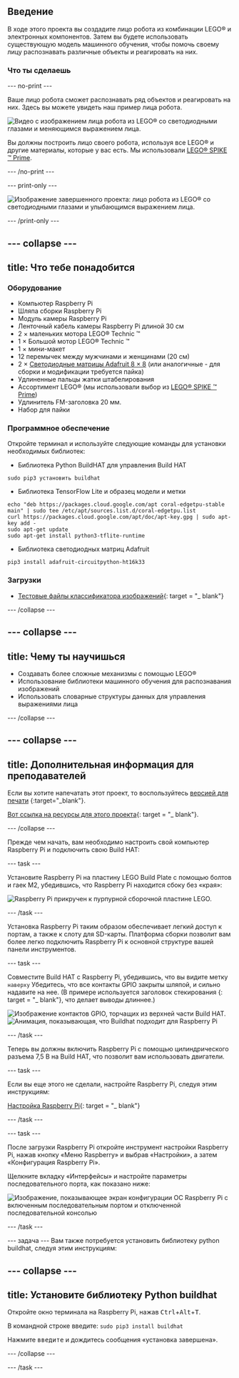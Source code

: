 ## Введение

В ходе этого проекта вы создадите лицо робота из комбинации LEGO® и электронных компонентов. Затем вы будете использовать существующую модель машинного обучения, чтобы помочь своему лицу распознавать различные объекты и реагировать на них.

### Что ты сделаешь

--- no-print ---

Ваше лицо робота сможет распознавать ряд объектов и реагировать на них. Здесь вы можете увидеть наш пример лица робота.

![Видео с изображением лица робота из LEGO® со светодиодными глазами и меняющимся выражением лица.](images/robot_face.gif)

Вы должны построить лицо своего робота, используя все LEGO® и другие материалы, которые у вас есть. Мы использовали [LEGO® SPIKE ™ Prime](https://education.lego.com/en-gb/product/spike-prime).

--- /no-print ---

--- print-only ---

![Изображение завершенного проекта: лицо робота из LEGO® со светодиодными глазами и улыбающимся выражением лица.](images/robot_face.jpg)

--- /print-only ---

--- collapse ---
---
title: Что тебе понадобится
---
### Оборудование

+ Компьютер Raspberry Pi
+ Шляпа сборки Raspberry Pi
+ Модуль камеры Raspberry Pi
+ Ленточный кабель камеры Raspberry Pi длиной 30 см
+ 2 × маленьких мотора LEGO® Technic ™
+ 1 × Большой мотор LEGO® Technic ™
+ 1 × мини-макет
+ 12 перемычек между мужчинами и женщинами (20 см)
+ 2 × [Светодиодные матрицы Adafruit 8 × 8](https://www.adafruit.com/product/1049) (или аналогичные - для сборки и модификации требуется пайка)
+ Удлиненные пальцы жатки штабелирования
+ Ассортимент LEGO® (мы использовали выбор из [LEGO® SPIKE ™ Prime](https://education.lego.com/en-gb/product/spike-prime))
+ Удлинитель FM-заголовка 20 мм.
+ Набор для пайки

### Программное обеспечение

Откройте терминал и используйте следующие команды для установки необходимых библиотек:

+ Библиотека Python BuildHAT для управления Build HAT

```
sudo pip3 установить buildhat
```

+ Библиотека TensorFlow Lite и образец модели и метки

```
echo "deb https://packages.cloud.google.com/apt coral-edgetpu-stable main" | sudo tee /etc/apt/sources.list.d/coral-edgetpu.list
curl https://packages.cloud.google.com/apt/doc/apt-key.gpg | sudo apt-key add -
sudo apt-get update
sudo apt-get install python3-tflite-runtime
```

+ Библиотека светодиодных матриц Adafruit

```
pip3 install adafruit-circuitpython-ht16k33
```

### Загрузки

+ [Тестовые файлы классификатора изображений](http://rpf.io/p/en/lego-robot-face-go){: target = "_ blank"}

--- /collapse ---

--- collapse ---
---
title: Чему ты научишься
---

+ Создавать более сложные механизмы с помощью LEGO®
+ Использование библиотеки машинного обучения для распознавания изображений
+ Использовать словарные структуры данных для управления выражениями лица

--- /collapse ---

--- collapse ---
---
title: Дополнительная информация для преподавателей
---

Если вы хотите напечатать этот проект, то воспользуйтесь [версией для печати](https://projects.raspberrypi.org/en/projects/robot-face/print) {:target="_blank"}.

[Вот ссылка на ресурсы для этого проекта](http://rpf.io/p/en/robot-face-go){: target = "_ blank"}.

--- /collapse ---

Прежде чем начать, вам необходимо настроить свой компьютер Raspberry Pi и подключить свою Build HAT:

--- task ---

Установите Raspberry Pi на пластину LEGO Build Plate с помощью болтов и гаек M2, убедившись, что Raspberry Pi находится сбоку без «края»:

 ![Raspberry Pi прикручен к пурпурной сборочной пластине LEGO.](images/build_11.jpg)

--- /task ---

Установка Raspberry Pi таким образом обеспечивает легкий доступ к портам, а также к слоту для SD-карты. Платформа сборки позволит вам более легко подключить Raspberry Pi к основной структуре вашей панели инструментов.

--- task ---

Совместите Build HAT с Raspberry Pi, убедившись, что вы видите метку `наверху` Убедитесь, что все контакты GPIO закрыты шляпой, и сильно надавите на нее. (В примере используется заголовок стекирования [](https://www.adafruit.com/product/2223){: target = "_ blank"}, что делает выводы длиннее.)

![Изображение контактов GPIO, торчащих из верхней части Build HAT.](images/build_15.jpg) ![Анимация, показывающая, что Buildhat подходит для Raspberry Pi](images/haton.gif)

--- /task ---

Теперь вы должны включить Raspberry Pi с помощью цилиндрического разъема 7,5 В на Build HAT, что позволит вам использовать двигатели.

--- task ---

Если вы еще этого не сделали, настройте Raspberry Pi, следуя этим инструкциям:

[Настройка Raspberry Pi](https://projects.raspberrypi.org/en/projects/raspberry-pi-setting-up){: target = "_ blank"}

--- /task ---

--- task ---

После загрузки Raspberry Pi откройте инструмент настройки Raspberry Pi, нажав кнопку «Меню Raspberry» и выбрав «Настройки», а затем «Конфигурация Raspberry Pi».

Щелкните вкладку «Интерфейсы» и настройте параметры последовательного порта, как показано ниже:

![Изображение, показывающее экран конфигурации ОС Raspberry Pi с включенным последовательным портом и отключенной последовательной консолью](images/configshot.jpg)

--- /task ---

--- задача --- Вам также потребуется установить библиотеку python buildhat, следуя этим инструкциям:

--- collapse ---
---
title: Установите библиотеку Python buildhat
---

Откройте окно терминала на Raspberry Pi, нажав <kbd>Ctrl</kbd>+<kbd>Alt</kbd>+<kbd>T</kbd>.

В командной строке введите: `sudo pip3 install buildhat`

Нажмите <kbd>введите</kbd> и дождитесь сообщения «установка завершена».

--- /collapse ---

--- /task ---